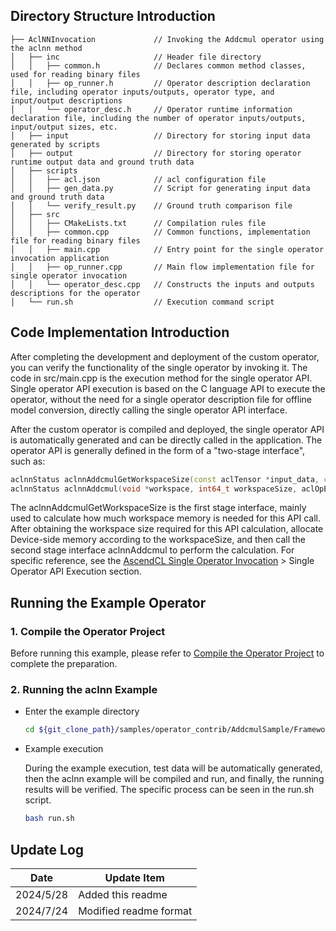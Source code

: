 ## Directory Structure Introduction
``` 
├── AclNNInvocation             // Invoking the Addcmul operator using the aclnn method
│   ├── inc                     // Header file directory
│   │   ├── common.h            // Declares common method classes, used for reading binary files
│   │   ├── op_runner.h         // Operator description declaration file, including operator inputs/outputs, operator type, and input/output descriptions
│   │   └── operator_desc.h     // Operator runtime information declaration file, including the number of operator inputs/outputs, input/output sizes, etc.
│   ├── input                   // Directory for storing input data generated by scripts
│   ├── output                  // Directory for storing operator runtime output data and ground truth data
│   ├── scripts
│   │   ├── acl.json            // acl configuration file
│   │   ├── gen_data.py         // Script for generating input data and ground truth data
│   │   └── verify_result.py    // Ground truth comparison file
│   ├── src
│   │   ├── CMakeLists.txt      // Compilation rules file
│   │   ├── common.cpp          // Common functions, implementation file for reading binary files
│   │   ├── main.cpp            // Entry point for the single operator invocation application
│   │   ├── op_runner.cpp       // Main flow implementation file for single operator invocation
│   │   └── operator_desc.cpp   // Constructs the inputs and outputs descriptions for the operator
│   └── run.sh                  // Execution command script
``` 

## Code Implementation Introduction
After completing the development and deployment of the custom operator, you can verify the functionality of the single operator by invoking it. The code in src/main.cpp is the execution method for the single operator API. Single operator API execution is based on the C language API to execute the operator, without the need for a single operator description file for offline model conversion, directly calling the single operator API interface.

After the custom operator is compiled and deployed, the single operator API is automatically generated and can be directly called in the application. The operator API is generally defined in the form of a "two-stage interface", such as:
   ```cpp    
   aclnnStatus aclnnAddcmulGetWorkspaceSize(const aclTensor *input_data, const aclTensor *x1, const alcTensor *x2, const alcTensor *value, const alcTensor *value, uint64_t workspaceSize, aclOpExecutor **executor);
   aclnnStatus aclnnAddcmul(void *workspace, int64_t workspaceSize, aclOpExecutor **executor, aclrtStream stream);
   ```
The aclnnAddcmulGetWorkspaceSize is the first stage interface, mainly used to calculate how much workspace memory is needed for this API call. After obtaining the workspace size required for this API calculation, allocate Device-side memory according to the workspaceSize, and then call the second stage interface aclnnAddcmul to perform the calculation. For specific reference, see the [AscendCL Single Operator Invocation](https://hiascend.com/document/redirect/CannCommunityAscendCInVorkSingleOp) > Single Operator API Execution section.

## Running the Example Operator
### 1. Compile the Operator Project
Before running this example, please refer to [Compile the Operator Project](../README.en.md#operatorcompile) to complete the preparation.

### 2. Running the aclnn Example

  - Enter the example directory

    ```bash
    cd ${git_clone_path}/samples/operator_contrib/AddcmulSample/FrameworkLaunch/AclNNInvocation
    ```

  - Example execution    

    During the example execution, test data will be automatically generated, then the aclnn example will be compiled and run, and finally, the running results will be verified. The specific process can be seen in the run.sh script.

    ```bash
    bash run.sh
    ```

## Update Log
  | Date | Update Item |
|----|------|
| 2024/5/28 | Added this readme |
| 2024/7/24 | Modified readme format |